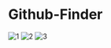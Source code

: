 ﻿# Github-Finder
![1](https://user-images.githubusercontent.com/59422278/107542318-1dfb0f00-6bd9-11eb-9f94-b5242543d8ef.png)
![2](https://user-images.githubusercontent.com/59422278/107542322-1f2c3c00-6bd9-11eb-9e13-6f5cc14f62e9.png)
![3](https://user-images.githubusercontent.com/59422278/107542327-205d6900-6bd9-11eb-961c-ed2e5c493b1c.png)
